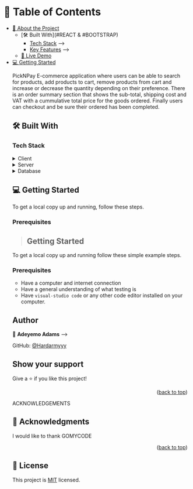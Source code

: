 <!-- TABLE OF CONTENTS -->

# 📗 Table of Contents

- [📖 About the Project](pickNPay)
  - [🛠 Built With](#REACT & #BOOTSTRAP)
    - [Tech Stack](#MERN-stack) -->
    - [Key Features](#key-features) -->
  - [🚀 Live Demo](#live-demo)
- [💻 Getting Started](#getting-started)
  <!-- - [Setup](#setup) -->
  <!-- - [Prerequisites](#prerequisites) -->
  <!-- - [Install](#install) -->
  <!-- - [Usage](#usage) -->
  <!-- - [Run tests](#run-tests) -->
  <!-- - [Deployment](#)
- [👥 Author](#)
- [🔭 Future Features](#future-features)
- [🤝 Contributing](#contributing)
- [⭐️ Show your support](#support)
- [🙏 Acknowledgements](#acknowledgements)
- [❓ FAQ](#faq)
- [📝 License](#license)

PROJECT DESCRIPTION

<!-- # 📖 [Git collaboration] <a name="Vishwanath's Pearls-Hacklag"></a> -->

PickNPay E-commerce application where users can be able to search for products, add products to cart, remove products from cart and increase or decrease the quantity depending on their preference. There is an order summary section that shows the sub-total, shipping cost and VAT with a cummulative total price for the goods ordered. Finally users can checkout and be sure their ordered has been completed.
## 🛠 Built With <a name="REACT & BOOTSTRAP"></a>

### Tech Stack <a name="MERN-stack"></a>

<details>
  <summary>Client</summary>
  <!-- <ul>
    <li><a href="https://rubyonrails.org/">HTML</a></li>
  </ul> -->
</details>

<details>
  <summary>Server</summary>
  <ul>
    <!-- <li><a href="https://rubyonrails.org/">Ruby on Rails</a></li> -->
    <li><a href="https://nodejs.org/">Node</a></li>
  </ul>
</details>

<details>
<summary>Database</summary>
  <ul>
    <li><a href="https://www.mongodb.com/"> MongoDB </a></li>
  </ul>
</details>

<!-- Features

### Key Features <a name="key-features"></a>

- rails react setup

<p align="right">(<a href="#readme-top">back to top</a>)</p> -->

<!-- LIVE DEMO -->

<!-- ## 🚀 Live Demo <a name="live-demo"></a>

coming soon

<p align="right">(<a href="#readme-top">back to top</a>)</p> -->

<!-- GETTING STARTED -->

## 💻 Getting Started <a name="getting-started"></a>

To get a local copy up and running, follow these steps.

### Prerequisites

>## Getting Started
To get a local copy up and running follow these simple example steps.

### Prerequisites
- Have a computer and internet connection
<!-- - Have `Ruby` installed on your computer
- Have a basic knowledge of `Ruby` and `OOP` concept -->
- Have a general understanding of what testing is
- Have `visual-studio code` or any other code editor installed on your computer.

<!-- ### Setup
- In order to get a copy of this project you need to download it from https://github.com/Profsain/hello-rails-react
- Extract the zipped file and open it in your code editor
### Install
- Run the command bellow in your terminal to get all required files 
``` Ruby
bundle install
```

### Run Server
- Run the command bellow in your terminal
  rails server
```Ruby
rails server
```
### Run tests
you can run one of the following command in your terminal
1. Run testing
```Ruby
rspec spec
```
2. Run linters
```Ruby
> Rubocop --color
> Rubocop -A
``` -->
## Author

👤 **Adeyemo Adams** -->

GitHub: [@Hardarmyyy](https://github.com/Hardarmyyy)
<!-- - Twitter: [@twitterhandle](https://twitter.com/profsain)
- LinkedIn: [LinkedIn](https://www.linkedin.com/in/profsain) -->


<!-- ## Future Feature
- Add users account
- Sending greeting message to group
## 🤝 Contributing

Contributions, issues, and feature requests are welcome!

Feel free to check the [issues page](https://github.com/Profsain/). -->

## Show your support

Give a ⭐️ if you like this project!

<p align="right">(<a href="#readme-top">back to top</a>)</p>

ACKNOWLEDGEMENTS

## 🙏 Acknowledgments <a name="acknowledgements"></a>

I would like to thank GOMYCODE 

<p align="right">(<a href="#readme-top">back to top</a>)</p>

## 📝 License

This project is [MIT]() licensed.
